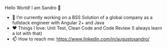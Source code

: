 Hello World! I am Sandro 👋

- 🔭 I’m currently working on a BSS Solution of a global company as a fullstack engineer with Angular 2+ and Java 
- :heart: Things I love: Unit Test, Clean Code and Code Review (I always learn a lot with that)
- 📫 How to reach me: https://www.linkedin.com/in/augustosandro/
